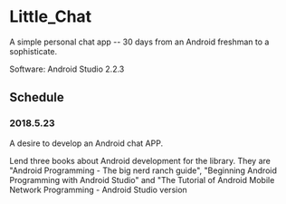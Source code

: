 # Little_Chat
A simple personal chat app -- 30 days from an Android freshman to a sophisticate.

Software:
  Android Studio 2.2.3
## Schedule
  ### 2018.5.23
  A desire to develop an Android chat APP.
  
  <d> Lend three books about Android development for the library. They are "Android Programming - The big nerd ranch guide", "Beginning Android Programming with Android Studio" and "The Tutorial of Android Mobile Network Programming - Android Studio version 
